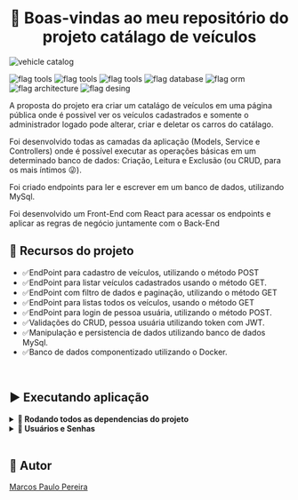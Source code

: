 <h1 align="center">🎉 Boas-vindas ao meu repositório do projeto catálago de veículos </h1>

![vehicle catalog](https://user-images.githubusercontent.com/104791582/228703451-681772cd-c984-401f-9481-67024a082ee7.gif)

![flag tools](https://img.shields.io/badge/Tools-%20Docker%20|%20.NET-9cf) ![flag tools](https://img.shields.io/badge/Languages-JavaScript%20|%20C%23-yellow) ![flag tools](https://img.shields.io/badge/Frameworks-Identity%20|%20JWT%20|%20React-yelow) ![flag database](https://img.shields.io/badge/Database-MySql-green) ![flag orm](https://img.shields.io/badge/ORM-Entity-blue) ![flag architecture](https://img.shields.io/badge/Architecture-P.O.O%20|%20MSC-orange) ![flag desing](https://img.shields.io/badge/Design%20Patterns-S.O.L.I.D-brown)

<p>A proposta do projeto era criar um catalágo de veículos em uma página pública onde é possivel ver os veículos cadastrados e somente o administrador logado pode alterar, criar e deletar os carros do catálago.</p>
<p>Foi desenvolvido todas as camadas da aplicação (Models, Service e Controllers) onde é possível executar as operações básicas em um determinado banco de dados: Criação, Leitura e Exclusão (ou CRUD, para os mais íntimos 😜).</p>
<p>Foi criado endpoints para ler e escrever em um banco de dados, utilizando MySql.</p>
<p>Foi desenvolvido um Front-End com React para acessar os endpoints e aplicar as regras de negócio juntamente com o Back-End</p>

## 🔨 Recursos do projeto

<ul>
<li>✅EndPoint para cadastro de veículos, utilizando o método POST</li>
<li>✅EndPoint para listar veículos cadastrados usando o método GET.</li>
<li>✅EndPoint com filtro de dados e paginação, utilizando o método GET</li>
<li>✅EndPoint para listas todos os veículos, usando o método GET</li>
<li>✅EndPoint para login de pessoa usuária, utilizando o método POST.</li>
<li>✅Validações do CRUD, pessoa usuária utilizando token com JWT.</li>
<li>✅Manipulação e persistencia de dados utilizando banco de dados MySql.</li>
<li>✅Banco de dados componentizado utilizando o Docker.</li>
</ul>
<br>

## ▶️ Executando aplicação

<details>
  <summary><strong>🐳 Rodando todos as dependencias do projeto</strong></summary><br />

  ## Utilitários nescessários

  Para rodar a aplicação é nescessário ter instalado e configurado na máquina o `Docker`, `dotnet sdk` e `node`.

  ### A aplicação é dividia em 3 camadas:
  - Banco de Dados em MySql componentizado no Docker.
  - BackEnd utilizando o framework dotnet sdk.
  - FronteEnd utilizando os frameworks node e react.

  > Rode inicialmente o `banco de dados` na pasta que esta na raiz do projeto depois com o comando abaixo para subir o banco de dados.
  ````
  docker-compose up -d
  ````
  - Lembre-se de parar o `mysql` se estiver usando localmente na porta padrão (`3306`), ou adapte, caso queria fazer uso da aplicação em containers
  - Esses serviços irão inicializar um container chamado `db_vehicles_catalog`.

  > Após o container e o banco em execução ainda na raiz da pasta entre na pasta `backEnd` e rode as `migrations` para popular o `banco de dados` com o comando:
````
dotnet ef database update
````

  > Após rodar as `migrations` corretamente rode o comando:
````
dotnet run.
````
  - Ele irá fazer o `build` e roda a aplicação backEnd nas portas 7267 e 5000.
  - Dando assim acesso aos endpoints
  - `/Vehicle` com os métodos `GET` `POST` e `/Vheicle/{id}` com os métodos `GET` `PUT` `DELETE`.

  > Em um novo terminal volte para a raiz do projeto e entre na pasta chamada `frontEnd`

  > Instale as dependências com:
````
npm install
````

  > Após a instalação rode a aplicação com o comando:
````
npm start
````
  - a aplicação abrirá no browser rodando no `localhost:3000`

  ⚠ Atenção ⚠ Não rode o comando npm audit fix! Ele atualiza várias dependências do projeto, e essa atualização gera conflitos com o avaliador.

  ⚠ Atenção ⚠ Caso você esteja usando macOS e ao executar o `docker-compose up -d` se depare com o seguinte erro:

  ~~~bash
  The Compose file './docker-compose.yml' is invalid because:
  Unsupported config option for services.db: 'platform'
  Unsupported config option for services.node: 'platform'
  ~~~

> Foram encontradas 2 possíveis soluções para este problema:
> 1. Você pode adicionar manualmente a option `platform: linux/amd64` no service do banco de dados no arquivo docker-compose.yml do projeto, mas essa é uma solução local e você deverá reproduzir isso para os outros projetos.
> 2. Você pode adicionar manualmente nos arquivos .bashrc, .zshenv ou .zshrc do seu computador a linha `export DOCKER_DEFAULT_PLATFORM=linux/amd64`, essa é uma solução global.
> As soluções foram com base [nesta fonte](https://stackoverflow.com/a/69636473).



✨ **Dica:** A extensão `Remote - Containers` é indicada para que você possa acessar os container Docker direto no VS Code, como você faz com seus arquivos locais.

<img src="https://user-images.githubusercontent.com/104791582/213542711-a092f145-a6e3-4172-89f4-417379cfefae.png" width="800px" >

</details>
<details>
  <summary><strong>🏦 Usuários e Senhas</strong></summary><br />

  A aplicação possui usuário e senha padrão pré cadastrado e com suas permições de admins ativadas no banco. Utilize para testar a aplicação.

  > Email: admin@admin.com

  > Senha: @Admin123

  O banco de dados utiliza o docker já com as váriaves de anbientes e persitencia de dados porém abaixo estão as váriaveis para uma configuração local.

  ```
      MYSQL_DATABASE: vehicleCatalog
      MYSQL_USER: root
      MYSQL_PASSWORD: password
      MYSQL_HOST: localhost
      MYSQL_ROOT_PASSWORD: password
  ```
</details>
</br>

## 🧔 Autor

<div class="badge-base LI-profile-badge" data-locale="pt_BR" data-size="medium" data-theme="dark" data-type="VERTICAL" data-vanity="dev-marcospaulo" data-version="v1"><a class="badge-base__link LI-simple-link" href="https://br.linkedin.com/in/dev-marcospaulo?trk=profile-badge">Marcos Paulo Pereira</a></div>
